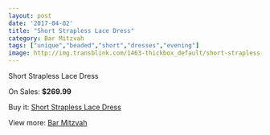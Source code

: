 ```yaml
---
layout: post
date: '2017-04-02'
title: "Short Strapless Lace Dress"
category: Bar Mitzvah
tags: ["unique","beaded","short","dresses","evening"]
image: http://img.transblink.com/1463-thickbox_default/short-strapless-lace-dress.jpg
---
```

Short Strapless Lace Dress

On Sales: **$269.99**
<a href="https://www.transblink.com/en/bar-mitzvah/448-short-strapless-lace-dress.html"><amp-img layout="responsive" width="600" height="600" src="//img.transblink.com/1463-thickbox_default/short-strapless-lace-dress.jpg" alt="Short Strapless Lace Dress 0" /></a>
<a href="https://www.transblink.com/en/bar-mitzvah/448-short-strapless-lace-dress.html"><amp-img layout="responsive" width="600" height="600" src="//img.transblink.com/1466-thickbox_default/short-strapless-lace-dress.jpg" alt="Short Strapless Lace Dress 1" /></a>
<a href="https://www.transblink.com/en/bar-mitzvah/448-short-strapless-lace-dress.html"><amp-img layout="responsive" width="600" height="600" src="//img.transblink.com/1465-thickbox_default/short-strapless-lace-dress.jpg" alt="Short Strapless Lace Dress 2" /></a>
<a href="https://www.transblink.com/en/bar-mitzvah/448-short-strapless-lace-dress.html"><amp-img layout="responsive" width="600" height="600" src="//img.transblink.com/1464-thickbox_default/short-strapless-lace-dress.jpg" alt="Short Strapless Lace Dress 3" /></a>

Buy it: [Short Strapless Lace Dress](https://www.transblink.com/en/bar-mitzvah/448-short-strapless-lace-dress.html "Short Strapless Lace Dress")

View more: [Bar Mitzvah](https://www.transblink.com/en/2-bar-mitzvah "Bar Mitzvah")